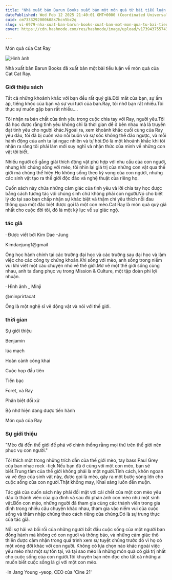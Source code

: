 ```yaml
---
title: "Nhà xuất bản Barun Books xuất bản một món quà từ bài tiểu luận Cat Ray"
datePublished: Wed Feb 12 2025 21:40:01 GMT+0000 (Coordinated Universal Time)
cuid: cm7333292000k08k7hcn5bc2q
slug: vi-6979-nha-xuat-ban-barun-books-xuat-ban-mot-mon-qua-tu-bai-tieu-luan-cat-ray
cover: https://cdn.hashnode.com/res/hashnode/image/upload/v1739437557436/060e3b9e-6500-4535-bf56-2877345f4b85.webp

---
```



Món quà của Cat Ray

![Hình ảnh](https://cdn.hashnode.com/res/hashnode/image/upload/v1739435664071/f12c1d2f-6a45-4c1c-855b-31fb8aee7937.jpeg)

Nhà xuất bản Barun Books đã xuất bản một bài tiểu luận về món quà của Cat Cat Ray.

### Giới thiệu sách

Tất cả những khoảnh khắc với bạn đều rất quý giá.Đôi mắt của bạn, sự ấm áp, tiếng khóc của bạn và sự vui tươi của bạn.Ray, tôi nhớ bạn rất nhiều.Tôi thực sự muốn gặp bạn rất nhiều….

Tôi nhận ra bản chất của tình yêu trong cuộc chia tay với Ray, người yêu.Tôi đã học được rằng tình yêu không chỉ là thời gian để ở bên nhau mà là truyền đạt tình yêu cho người khác.Ngoài ra, xem khoảnh khắc cuối cùng của Ray yêu dấu, tôi đã bị cuốn vào nỗi buồn và sự sốc không thể đảo ngược, và mỗi hành động của anh ta lại ngạc nhiên và tự hỏi.Đó là một khoảnh khắc khi tôi nhận ra rằng tôi phải làm mới suy nghĩ và nhận thức của mình về những con vật tôi biết.

Nhiều người cố gắng giải thích động vật phù hợp với nhu cầu của con người, nhưng khi chúng sống với mèo, tôi nhìn lại giá trị của những con vật qua thế giới mà chúng thể hiện.Họ không sống theo kỳ vọng của con người, nhưng các sinh vật tạo ra thế giới độc đáo và nghệ thuật của riêng họ.

Cuốn sách này chứa những cảm giác của tình yêu và lời chia tay học được bằng cách tương tác với chúng sinh chứ không phải con người.Nó cho biết lý do tại sao bạn chấp nhận sự khác biệt và thậm chí yêu thích nỗi đau thông qua một đặc biệt được gọi là một con mèo.Cat Ray là món quà quý giá nhất cho cuộc đời tôi, đó là một kỷ lục về sự giác ngộ.

### tác giả

· Được viết bởi Kim Dae -Jung

Kimdaejung1@gmail

Ông học hành chính tại các trường đại học và các trường sau đại học và làm việc cho các công ty chứng khoán.Khi sống với mèo, anh sống trong niềm vui khi viết một câu chuyện nhỏ về thế giới.Mơ về một thế giới sống cùng nhau, anh ta đang phục vụ trong Mission & Culture, một tập đoàn phi lợi nhuận.

· Hình ảnh _ Minji

@minprirtacat

Ông là một nghệ sĩ vẽ động vật và nói với thế giới.

### thời gian

Sự giới thiệu

Benjamin

lúa mạch

Hoàn cảnh công khai

Cuộc họp đầu tiên

Tiền bạc

Foret, và Ray

Phân biệt đối xử

Bộ nhớ hiện đang được tiến hành

Món quà của Ray

### Sự giới thiệu

"Mèo đã đến thế giới để phá vỡ chính thống rằng mọi thứ trên thế giới nên phục vụ con người."

Tôi thích một trong những trích dẫn của thế giới mèo, tay bass Paul Grey của ban nhạc rock -tick.Nếu bạn đã ở cùng với một con mèo, bạn sẽ biết.Trung tâm của thế giới không phải là một người.Tính cách, khôn ngoan và vẻ đẹp của sinh vật này, được gọi là mèo, gây ra một bước sóng lớn cho cuộc sống của con người.Thật không may, Khai sáng luôn đến muộn.

Tác giả của cuốn sách này phải đối mặt với cái chết của một con mèo yêu dấu là thành viên của gia đình và sau đó phản ánh con mèo như một sinh vật.Bốn con mèo, những người đã tham gia cùng các thành viên trong gia đình trong nhiều câu chuyện khác nhau, tham gia vào niềm vui của cuộc sống và thâm nhập chúng theo cách riêng của chúng.Đó là sự trung thực của tác giả.

Nỗi sợ hãi và bối rối của những người bắt đầu cuộc sống của một người bạn đồng hành mà không có con người và thông báo, và những cảm giác thô thiển được cảm nhận trong quá trình xem sự tuyệt chủng trước đó vì họ có một vòng đời khác với con người. Không có lựa chọn nào khác ngoài việc yêu mèo như một sự tồn tại, và tại sao mèo là những món quà có giá trị nhất cho cuộc sống của con người.Tôi khuyên bạn nên đọc cho tất cả những ai muốn biết cuộc sống là gì với một con mèo.

-In Jang Young -yeop, CEO của 'Cine 21'